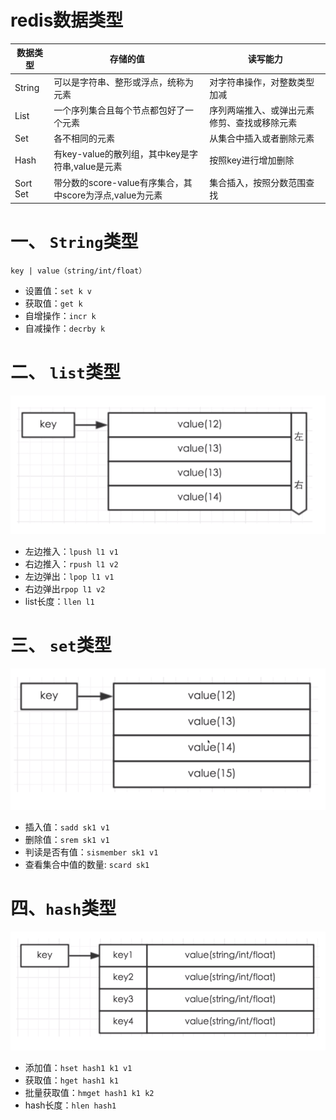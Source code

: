 # redis数据类型

| 数据类型  | 存储的值                                             |  读写能力                                  |    
| -------- | ---------------------------------- | ----------------------------------------- |  
| String   | 可以是字符串、整形或浮点，统称为元素                    |   对字符串操作，对整数类型加减               |  
| List     |  一个序列集合且每个节点都包好了一个元素                  | 序列两端推入、或弹出元素 修剪、查找或移除元素|      
| Set      | 各不相同的元素                                         |    从集合中插入或者删除元素  |    
| Hash     |    有key-value的散列组，其中key是字符串,value是元素      |  按照key进行增加删除  |     
| Sort Set |  带分数的score-value有序集合，其中score为浮点,value为元素|  集合插入，按照分数范围查找  |   

# 一、 `String`类型

    key | value（string/int/float）

- 设置值：`set k v`
- 获取值：`get k`
- 自增操作：`incr k`
- 自减操作：`decrby k`

# 二、 `list`类型

![list](https://github.com/MAZENAN/lear_note/blob/master/nosql/redis/img/redis_list.png)  

- 左边推入：`lpush l1 v1`
- 右边推入：`rpush l1 v2`
- 左边弹出：`lpop l1 v1`
- 右边弹出`rpop l1 v2`
- list长度：`llen l1`

# 三、 `set`类型

![set](https://github.com/MAZENAN/lear_note/blob/master/nosql/redis/img/redis_set.png)

- 插入值：`sadd sk1 v1`
- 删除值：`srem sk1 v1`
- 判读是否有值：`sismember sk1 v1`
- 查看集合中值的数量: `scard sk1`

# 四、`hash`类型

![hash](https://github.com/MAZENAN/lear_note/blob/master/nosql/redis/img/redis_hash.png)  

- 添加值：`hset hash1 k1 v1`
- 获取值：`hget hash1 k1`
- 批量获取值：`hmget hash1 k1 k2`
- hash长度：`hlen hash1`

